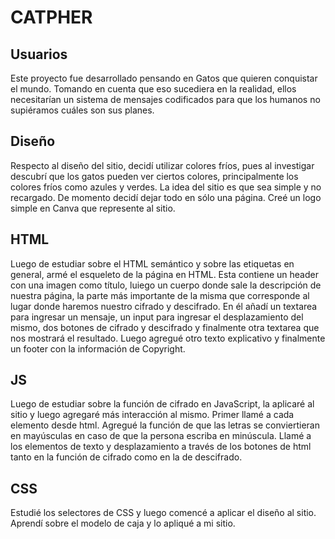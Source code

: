 # CATPHER

## Usuarios

Este proyecto fue desarrollado pensando en Gatos que quieren conquistar el mundo. Tomando en cuenta que eso sucediera en la realidad, ellos necesitarían un sistema de mensajes codificados para que los humanos no supiéramos cuáles son sus planes.

## Diseño
Respecto al diseño del sitio, decidí utilizar colores fríos, pues al investigar descubrí que los gatos pueden ver ciertos colores, principalmente los colores fríos como azules y verdes.
La idea del sitio es que sea simple y no recargado. De momento decidí dejar todo en sólo una página. 
Creé un logo simple en Canva que represente al sitio.

## HTML
Luego de estudiar sobre el HTML semántico y sobre las etiquetas en general, armé el esqueleto de la página en HTML. 
Esta contiene un header con una imagen como título, luiego un cuerpo donde sale la descripción de nuestra página, la parte más importante de la misma que corresponde al lugar donde haremos nuestro cifrado y descifrado. En él añadí un textarea para ingresar un mensaje, un input para ingresar el desplazamiento del mismo, dos botones de cifrado y descifrado y finalmente otra textarea que nos mostrará el resultado.
Luego agregué otro texto explicativo y finalmente un footer con la información de Copyright.

## JS
Luego de estudiar sobre la función de cifrado en JavaScript, la aplicaré al sitio y luego agregaré más interacción al mismo. 
Primer llamé a cada elemento desde html. Agregué la función de que las letras se conviertieran en mayúsculas en caso de que la persona escriba en minúscula.
Llamé a los elementos de texto y desplazamiento a través de los botones de html tanto en la función de cifrado como en la de descifrado.

## CSS
Estudié los selectores de CSS y luego comencé a aplicar el diseño al sitio. Aprendí sobre el modelo de caja y lo apliqué a mi sitio.

